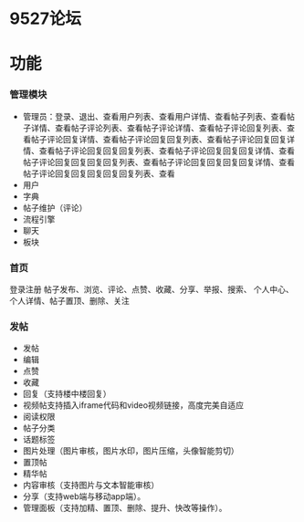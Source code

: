 # 9527论坛

# 功能
### 管理模块
  - 管理员：登录、退出、查看用户列表、查看用户详情、查看帖子列表、查看帖子详情、查看帖子评论列表、查看帖子评论详情、查看帖子评论回复列表、查看帖子评论回复详情、查看帖子评论回复回复列表、查看帖子评论回复回复详情、查看帖子评论回复回复回复列表、查看帖子评论回复回复回复详情、查看帖子评论回复回复回复回复列表、查看帖子评论回复回复回复回复详情、查看帖子评论回复回复回复回复回复列表、查看
  - 用户
  - 字典
  - 帖子维护（评论）
  - 流程引擎
  - 聊天
  - 板块


### 首页
  登录注册
  帖子发布、浏览、评论、点赞、收藏、分享、举报、搜索、
  个人中心、个人详情、帖子置顶、删除、关注
### 发帖
  - 发帖
  - 编辑
  - 点赞
  - 收藏
  - 回复（支持楼中楼回复）
  - 视频帖支持插入iframe代码和video视频链接，高度完美自适应
  - 阅读权限
  - 帖子分类
  - 话题标签
  - 图片处理（图片审核，图片水印，图片压缩，头像智能剪切）
  - 置顶帖
  - 精华帖
  - 内容审核（支持图片与文本智能审核）
  - 分享（支持web端与移动app端）。
  - 管理面板（支持加精、置顶、删除、提升、快改等操作）。